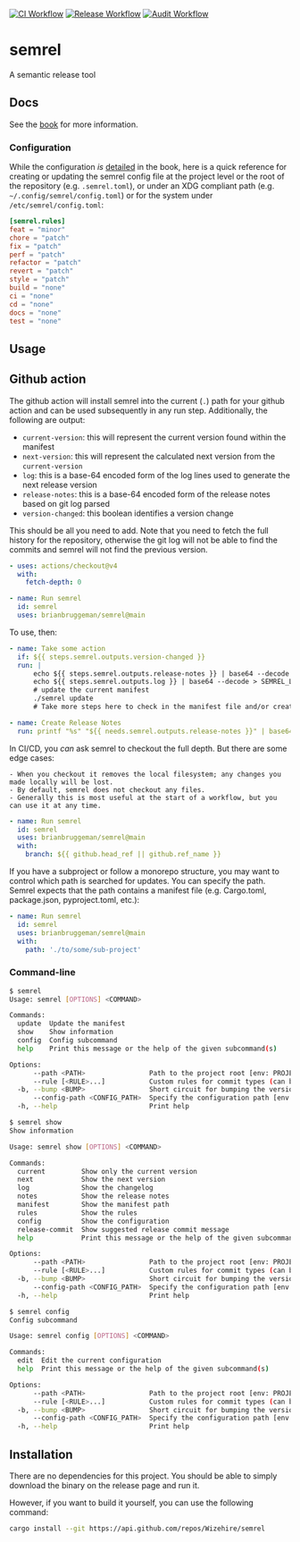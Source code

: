 [![CI Workflow](https://github.com/brianbruggeman/semrel/actions/workflows/ci.yml/badge.svg)](https://github.com/brianbruggeman/semrel/actions/workflows/ci.yml)
[![Release Workflow](https://github.com/brianbruggeman/semrel/actions/workflows/release.yml/badge.svg)](https://github.com/brianbruggeman/semrel/actions/workflows/release.yml)
[![Audit Workflow](https://github.com/brianbruggeman/semrel/actions/workflows/audit.yml/badge.svg)](https://github.com/brianbruggeman/semrel/actions/workflows/audit.yml)


# semrel
A semantic release tool

## Docs

See the [book](./docs/src/SUMMARY.md) for more information.

### Configuration

While the configuration _is_ [detailed]((./docs/src/configuration.md)) in the book, here is a quick reference for creating or updating the semrel config file at the project level or the root of the repository (e.g. `.semrel.toml`), or under an XDG compliant path (e.g. `~/.config/semrel/config.toml`) or for the system under `/etc/semrel/config.toml`:

```toml
[semrel.rules]
feat = "minor"
chore = "patch"
fix = "patch"
perf = "patch"
refactor = "patch"
revert = "patch"
style = "patch"
build = "none"
ci = "none"
cd = "none"
docs = "none"
test = "none"
```
## Usage

## Github action

The github action will install semrel into the current (`.`) path for your github action and can be used subsequently in any run step.  Additionally, the following are output:

- `current-version`:  this will represent the current version found within the manifest
- `next-version`: this will represent the calculated next version from the `current-version`
- `log`: this is a base-64 encoded form of the log lines used to generate the next release version
- `release-notes`: this is a base-64 encoded form of the release notes based on git log parsed
- `version-changed`: this boolean identifies a version change

This should be all you need to add.  Note that you need to fetch the full history for the repository, otherwise the git log will not be able to find the commits and semrel will not find the previous version.

```yaml
- uses: actions/checkout@v4
  with:
    fetch-depth: 0

- name: Run semrel
  id: semrel
  uses: brianbruggeman/semrel@main
```

To use, then:
```yaml
- name: Take some action
  if: ${{ steps.semrel.outputs.version-changed }}
  run: |
      echo ${{ steps.semrel.outputs.release-notes }} | base64 --decode > SEMREL_RELEASE_NOTES.md
      echo ${{ steps.semrel.outputs.log }} | base64 --decode > SEMREL_LOG.md
      # update the current manifest
      ./semrel update
      # Take more steps here to check in the manifest file and/or create a release

- name: Create Release Notes
  run: printf "%s" "${{ needs.semrel.outputs.release-notes }}" | base64 --decode > release-notes-${{ needs.semrel.outputs.next-version }}.md
```

In CI/CD, you _can_ ask semrel to checkout the full depth.  But there are some edge cases:

    - When you checkout it removes the local filesystem; any changes you made locally will be lost.
    - By default, semrel does not checkout any files.
    - Generally this is most useful at the start of a workflow, but you can use it at any time.

```yaml
- name: Run semrel
  id: semrel
  uses: brianbruggeman/semrel@main
  with:
    branch: ${{ github.head_ref || github.ref_name }}
```

If you have a subproject or follow a monorepo structure, you may want to control which
path is searched for updates.  You can specify the path.  Semrel expects that the path
contains a manifest file (e.g. Cargo.toml, package.json, pyproject.toml, etc.):

```yaml
- name: Run semrel
  id: semrel
  uses: brianbruggeman/semrel@main
  with:
    path: './to/some/sub-project'
```

### Command-line

```bash
$ semrel
Usage: semrel [OPTIONS] <COMMAND>

Commands:
  update  Update the manifest
  show    Show information
  config  Config subcommand
  help    Print this message or the help of the given subcommand(s)

Options:
      --path <PATH>                Path to the project root [env: PROJECT_PATH=] [default: .]
      --rule [<RULE>...]           Custom rules for commit types (can be comma separated) [env: SEMREL_RULES=]
  -b, --bump <BUMP>                Short circuit for bumping the version [env: SEMREL_BUMP=] [possible values: major, minor, patch, none]
      --config-path <CONFIG_PATH>  Specify the configuration path [env: SEMREL_CONFIG_PATH=]
  -h, --help                       Print help
```

```bash
$ semrel show
Show information

Usage: semrel show [OPTIONS] <COMMAND>

Commands:
  current         Show only the current version
  next            Show the next version
  log             Show the changelog
  notes           Show the release notes
  manifest        Show the manifest path
  rules           Show the rules
  config          Show the configuration
  release-commit  Show suggested release commit message
  help            Print this message or the help of the given subcommand(s)

Options:
      --path <PATH>                Path to the project root [env: PROJECT_PATH=] [default: .]
      --rule [<RULE>...]           Custom rules for commit types (can be comma separated) [env: SEMREL_RULES=]
  -b, --bump <BUMP>                Short circuit for bumping the version [env: SEMREL_BUMP=] [possible values: major, minor, patch, none]
      --config-path <CONFIG_PATH>  Specify the configuration path [env: SEMREL_CONFIG_PATH=]
  -h, --help                       Print help
```

```bash
$ semrel config
Config subcommand

Usage: semrel config [OPTIONS] <COMMAND>

Commands:
  edit  Edit the current configuration
  help  Print this message or the help of the given subcommand(s)

Options:
      --path <PATH>                Path to the project root [env: PROJECT_PATH=] [default: .]
      --rule [<RULE>...]           Custom rules for commit types (can be comma separated) [env: SEMREL_RULES=]
  -b, --bump <BUMP>                Short circuit for bumping the version [env: SEMREL_BUMP=] [possible values: major, minor, patch, none]
      --config-path <CONFIG_PATH>  Specify the configuration path [env: SEMREL_CONFIG_PATH=]
  -h, --help                       Print help
```


## Installation

There are no dependencies for this project.  You should be able to simply download the binary on the release page and run it.

However, if you want to build it yourself, you can use the following command:

```bash
cargo install --git https://api.github.com/repos/Wizehire/semrel
```
